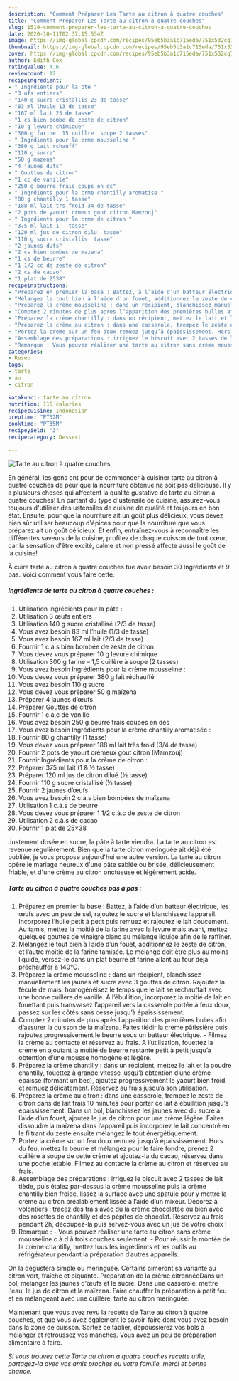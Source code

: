 ```yaml
---
description: "Comment Préparer Les Tarte au citron à quatre couches"
title: "Comment Préparer Les Tarte au citron à quatre couches"
slug: 1519-comment-preparer-les-tarte-au-citron-a-quatre-couches
date: 2020-10-11T02:37:15.534Z
image: https://img-global.cpcdn.com/recipes/95eb5b3a1c715eda/751x532cq70/tarte-au-citron-a-quatre-couches-photo-principale-de-la-recette.jpg
thumbnail: https://img-global.cpcdn.com/recipes/95eb5b3a1c715eda/751x532cq70/tarte-au-citron-a-quatre-couches-photo-principale-de-la-recette.jpg
cover: https://img-global.cpcdn.com/recipes/95eb5b3a1c715eda/751x532cq70/tarte-au-citron-a-quatre-couches-photo-principale-de-la-recette.jpg
author: Edith Cox
ratingvalue: 4.6
reviewcount: 12
recipeingredient:
- " Ingrdients pour la pte "
- "3 ufs entiers"
- "140 g sucre cristallis 23 de tasse"
- "83 ml lhuile 13 de tasse"
- "167 ml lait 23 de tasse"
- "1 cs bien bombe de zeste de citron"
- "10 g levure chimique"
- "300 g farine  15 cuillre  soupe 2 tasses"
- " Ingrdients pour la crme mousseline "
- "380 g lait rchauff"
- "110 g sucre"
- "50 g mazena"
- "4 jaunes dufs"
- " Gouttes de citron"
- "1 cc de vanille"
- "250 g beurre frais coups en ds"
- " Ingrdients pour la crme chantilly aromatise "
- "80 g chantilly 1 tasse"
- "188 ml lait trs froid 34 de tasse"
- "2 pots de yaourt crmeux gout citron Mamzouj"
- " Ingrdients pour la crme de citron "
- "375 ml lait 1   tasse"
- "120 ml jus de citron dilu  tasse"
- "110 g sucre cristallis  tasse"
- "2 jaunes dufs"
- "2 cs bien bombes de mazena"
- "1 cs de beurre"
- "1 1/2 cc de zeste de citron"
- "2 cs de cacao"
- "1 plat de 2538"
recipeinstructions:
- "Préparez en premier la base : Battez, à l’aide d’un batteur électrique, les œufs avec un peu de sel, rajoutez le sucre et blanchissez l’appareil. Incorporez l’huile petit à petit puis remuez et rajoutez le lait doucement. Au tamis, mettez la moitié de la farine avec la levure mais avant, mettez quelques gouttes de vinaigre blanc au mélange liquide afin de le raffiner."
- "Mélangez le tout bien à l’aide d’un fouet, additionnez le zeste de citron, et l’autre moitié de la farine tamisée. Le mélange doit être plus au moins liquide, versez-le dans un plat beurré et farine allant au four déjà préchauffer à 140°C."
- "Préparez la crème mousseline : dans un récipient, blanchissez manuellement les jaunes et sucre avec 3 gouttes de citron. Rajoutez la fécule de mais, homogénéisez le temps que le lait se réchauffait avec une bonne cuillère de vanille. A l’ébullition, incorporez la moitié de lait en fouettant puis transvasez l’appareil vers la casserole portée à feux doux, passez sur les côtés sans cesse jusqu’à épaississement."
- "Comptez 2 minutes de plus après l’apparition des premières bulles afin d’assurer la cuisson de la maïzena. Faites tiédir la crème pâtissière puis rajoutez progressivement le beurre sous un batteur électrique. Filmez la crème au contacte et réservez au frais. A l’utilisation, fouettez la crème en ajoutant la moitié de beurre restante petit à petit jusqu’à obtention d’une mousse homogène et légère."
- "Préparez la crème chantilly : dans un récipient, mettez le lait et la poudre chantilly, fouettez à grande vitesse jusqu’à obtention d’une crème épaisse (formant un bec), ajoutez progressivement le yaourt bien froid et remuez délicatement. Réservez au frais jusqu’à son utilisation."
- "Préparez la crème au citron : dans une casserole, trempez le zeste de citron dans de lait frais 10 minutes pour porter ce lait à ébullition jusqu’à épaississement. Dans un bol, blanchissez les jaunes avec du sucre à l’aide d’un fouet, ajoutez le jus de citron pour une crème légère. Faites dissoudre la maïzena dans l’appareil puis incorporez le lait concentré en le filtrant du zeste ensuite mélangez le tout énergétiquement."
- "Portez la crème sur un feu doux remuez jusqu’à épaississement. Hors du feu, mettez le beurre et mélangez pour le faire fondre, prenez 2 cuillère à soupe de cette crème et ajoutez-la du cacao, réservez dans une poche jetable. Filmez au contacte la crème au citron et réservez au frais."
- "Assemblage des préparations : irriguez le biscuit avec 2 tasses de lait tiède, puis étalez par-dessus la crème mousseline puis la crème chantilly bien froide, lissez la surface avec une spatule pour y mettre la crème au citron préalablement lissée à l’aide d’un mixeur. Décorez à volontiers : tracez des trais avec du la crème chocolatée ou bien avec des rosettes de chantilly et des pépites de chocolat. Réservez au frais pendant 2h, découpez-la puis servez-vous avec un jus de votre choix !"
- "Remarque : Vous pouvez réaliser une tarte au citron sans crème mousseline c.à.d à trois couches seulement. Pour réussir la montée de la crème chantilly, mettez tous les ingrédients et les outils au réfrigérateur pendant la préparation d’autres appareils."
categories:
- Resep
tags:
- tarte
- au
- citron

katakunci: tarte au citron 
nutrition: 115 calories
recipecuisine: Indonesian
preptime: "PT32M"
cooktime: "PT35M"
recipeyield: "3"
recipecategory: Dessert

---
```



![Tarte au citron à quatre couches](https://img-global.cpcdn.com/recipes/95eb5b3a1c715eda/751x532cq70/tarte-au-citron-a-quatre-couches-photo-principale-de-la-recette.jpg)

En général, les gens ont peur de commencer à cuisiner tarte au citron à quatre couches de peur que la nourriture obtenue ne soit pas délicieuse. Il y a plusieurs choses qui affectent la qualité gustative de tarte au citron à quatre couches! En partant du type d'ustensile de cuisine, assurez-vous toujours d'utiliser des ustensiles de cuisine de qualité et toujours en bon état. Ensuite, pour que la nourriture ait un goût plus délicieux, vous devez bien sûr utiliser beaucoup d'épices pour que la nourriture que vous préparez ait un goût délicieux. Et enfin, entraînez-vous à reconnaître les différentes saveurs de la cuisine, profitez de chaque cuisson de tout cœur, car la sensation d'être excité, calme et non pressé affecte aussi le goût de la cuisine!

<!--inarticleads1-->

À cuire tarte au citron à quatre couches tue avoir besoin 30 Ingrédients et 9 pas. Voici comment vous faire cette.

##### Ingrédients de tarte au citron à quatre couches :

1. Utilisation  Ingrédients pour la pâte :
1. Utilisation 3 œufs entiers
1. Utilisation 140 g sucre cristallisé (2/3 de tasse)
1. Vous avez besoin 83 ml l’huile (1/3 de tasse)
1. Vous avez besoin 167 ml lait (2/3 de tasse)
1. Fournir 1 c.à.s bien bombée de zeste de citron
1. Vous devez vous préparer 10 g levure chimique
1. Utilisation 300 g farine – 1,5 cuillère à soupe (2 tasses)
1. Vous avez besoin  Ingrédients pour la crème mousseline :
1. Vous devez vous préparer 380 g lait réchauffé
1. Vous avez besoin 110 g sucre
1. Vous devez vous préparer 50 g maïzena
1. Préparer 4 jaunes d’œufs
1. Préparer  Gouttes de citron
1. Fournir 1 c.à.c de vanille
1. Vous avez besoin 250 g beurre frais coupés en dés
1. Vous avez besoin  Ingrédients pour la crème chantilly aromatisée :
1. Fournir 80 g chantilly (1 tasse)
1. Vous devez vous préparer 188 ml lait très froid (3/4 de tasse)
1. Fournir 2 pots de yaourt crémeux gout citron (Mamzouj)
1. Fournir  Ingrédients pour la crème de citron :
1. Préparer 375 ml lait (1 &amp; ½ tasse)
1. Préparer 120 ml jus de citron dilué (½ tasse)
1. Fournir 110 g sucre cristallisé (½ tasse)
1. Fournir 2 jaunes d’œufs
1. Vous avez besoin 2 c.à.s bien bombées de maïzena
1. Utilisation 1 c.à.s de beurre
1. Vous devez vous préparer 1 1/2 c.à.c de zeste de citron
1. Utilisation 2 c.à.s de cacao
1. Fournir 1 plat de 25×38


Justement dosée en sucre, la pâte à tarte viendra. La tarte au citron est revenue régulièrement. Bien que la tarte citron meringuée ait déjà été publiée, je vous propose aujourd&#39;hui une autre version. La tarte au citron opère le mariage heureux d&#39;une pâte sablée ou brisée, délicieusement friable, et d&#39;une crème au citron onctueuse et légèrement acide. 

<!--inarticleads2-->

##### Tarte au citron à quatre couches pas à pas :

1. Préparez en premier la base : Battez, à l’aide d’un batteur électrique, les œufs avec un peu de sel, rajoutez le sucre et blanchissez l’appareil. Incorporez l’huile petit à petit puis remuez et rajoutez le lait doucement. Au tamis, mettez la moitié de la farine avec la levure mais avant, mettez quelques gouttes de vinaigre blanc au mélange liquide afin de le raffiner.
1. Mélangez le tout bien à l’aide d’un fouet, additionnez le zeste de citron, et l’autre moitié de la farine tamisée. Le mélange doit être plus au moins liquide, versez-le dans un plat beurré et farine allant au four déjà préchauffer à 140°C.
1. Préparez la crème mousseline : dans un récipient, blanchissez manuellement les jaunes et sucre avec 3 gouttes de citron. Rajoutez la fécule de mais, homogénéisez le temps que le lait se réchauffait avec une bonne cuillère de vanille. A l’ébullition, incorporez la moitié de lait en fouettant puis transvasez l’appareil vers la casserole portée à feux doux, passez sur les côtés sans cesse jusqu’à épaississement.
1. Comptez 2 minutes de plus après l’apparition des premières bulles afin d’assurer la cuisson de la maïzena. Faites tiédir la crème pâtissière puis rajoutez progressivement le beurre sous un batteur électrique. - Filmez la crème au contacte et réservez au frais. A l’utilisation, fouettez la crème en ajoutant la moitié de beurre restante petit à petit jusqu’à obtention d’une mousse homogène et légère.
1. Préparez la crème chantilly : dans un récipient, mettez le lait et la poudre chantilly, fouettez à grande vitesse jusqu’à obtention d’une crème épaisse (formant un bec), ajoutez progressivement le yaourt bien froid et remuez délicatement. Réservez au frais jusqu’à son utilisation.
1. Préparez la crème au citron : dans une casserole, trempez le zeste de citron dans de lait frais 10 minutes pour porter ce lait à ébullition jusqu’à épaississement. Dans un bol, blanchissez les jaunes avec du sucre à l’aide d’un fouet, ajoutez le jus de citron pour une crème légère. Faites dissoudre la maïzena dans l’appareil puis incorporez le lait concentré en le filtrant du zeste ensuite mélangez le tout énergétiquement.
1. Portez la crème sur un feu doux remuez jusqu’à épaississement. Hors du feu, mettez le beurre et mélangez pour le faire fondre, prenez 2 cuillère à soupe de cette crème et ajoutez-la du cacao, réservez dans une poche jetable. Filmez au contacte la crème au citron et réservez au frais.
1. Assemblage des préparations : irriguez le biscuit avec 2 tasses de lait tiède, puis étalez par-dessus la crème mousseline puis la crème chantilly bien froide, lissez la surface avec une spatule pour y mettre la crème au citron préalablement lissée à l’aide d’un mixeur. Décorez à volontiers : tracez des trais avec du la crème chocolatée ou bien avec des rosettes de chantilly et des pépites de chocolat. Réservez au frais pendant 2h, découpez-la puis servez-vous avec un jus de votre choix !
1. Remarque : - Vous pouvez réaliser une tarte au citron sans crème mousseline c.à.d à trois couches seulement. - Pour réussir la montée de la crème chantilly, mettez tous les ingrédients et les outils au réfrigérateur pendant la préparation d’autres appareils.


On la dégustera simple ou meringuée. Certains aimeront sa variante au citron vert, fraîche et piquante. Préparation de la crème citronnéeDans un bol, mélanger les jaunes d&#39;œufs et le sucre. Dans une casserole, mettre l&#39;eau, le jus de citron et la maïzena. Faire chauffer la préparation à petit feu et en mélangeant avec une cuillère. tarte au citron meringuée. 

<!--inarticleads1-->

<p>
Maintenant que vous avez revu la recette de Tarte au citron à quatre couches, et que vous avez également le savoir-faire dont vous avez besoin dans la zone de cuisson. Sortez ce tablier, dépoussiérez vos bols à mélanger et retroussez vos manches. Vous avez un peu de préparation alimentaire à faire.
</p>

<p>
<i>Si vous trouvez cette Tarte au citron à quatre couches recette utile, partagez-la avec vos amis proches ou votre famille, merci et bonne chance.</i>
</p>
